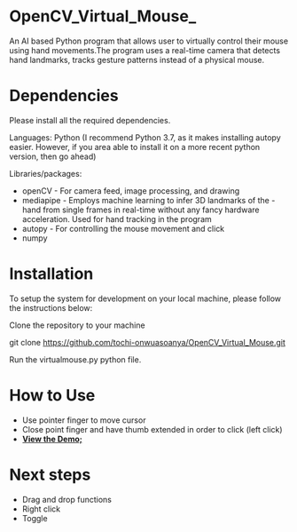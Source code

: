 # OpenCV_Virtual_Mouse_
An AI based Python program that allows user to virtually control their mouse using hand movements.The program uses a real-time camera that detects hand landmarks, tracks gesture patterns instead of a physical mouse.

# Dependencies
Please install all the required dependencies.

Languages:
Python (I recommend Python 3.7, as it makes installing autopy easier. However, if you area able to install it on a more recent python version, then go ahead)

Libraries/packages:
- openCV - For camera feed, image processing, and drawing
- mediapipe - Employs machine learning to infer 3D landmarks of the - hand from single frames in real-time without any fancy hardware acceleration. Used for hand tracking in the program
- autopy - For controlling the mouse movement and click
- numpy

# Installation
To setup the system for development on your local machine, please follow the instructions below:

Clone the repository to your machine

git clone https://github.com/tochi-onwuasoanya/OpenCV_Virtual_Mouse.git

Run the virtualmouse.py python file.

# How to Use
- Use pointer finger to move cursor
- Close point finger and have thumb extended in order to click (left click)
- **[View the Demo;]([https://codepen.io/tochi2310/pen/poVdExZ](https://drive.google.com/file/d/1fLIwELAQYQB2JngZqpHKeaHs7rFX5NtA/view?usp=sharing))**

# Next steps
- Drag and drop functions
- Right click
- Toggle

